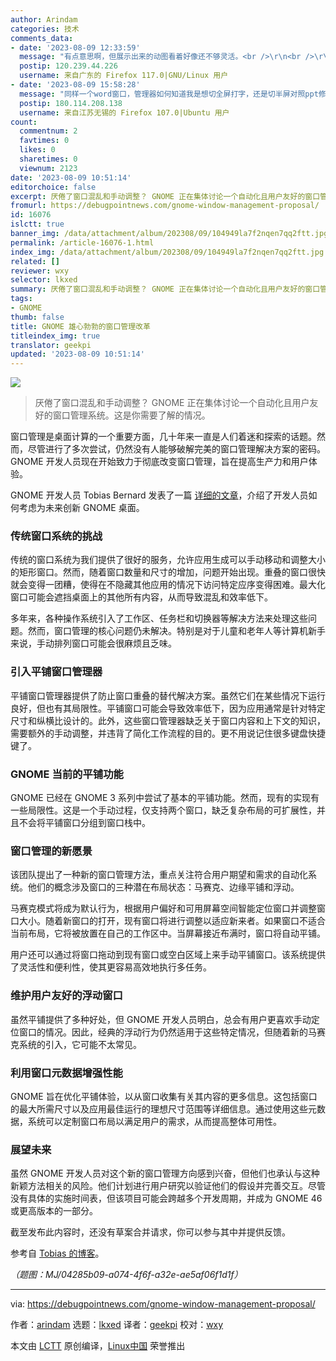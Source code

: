 ```yaml
---
author: Arindam
categories: 技术
comments_data:
- date: '2023-08-09 12:33:59'
  message: "有点意思啊，但展示出来的动图看着好像还不够灵活。<br />\r\n<br />\r\n不知道 KDE 和 deepin 能不能做一下这个。"
  postip: 120.239.44.226
  username: 来自广东的 Firefox 117.0|GNU/Linux 用户
- date: '2023-08-09 15:58:28'
  message: "同样一个word窗口，管理器如何知道我是想切全屏打字，还是切半屏对照ppt修改文稿？<br />\r\n<br />\r\n坦率地说，再智能的窗口管理器都不如多显示器用的舒服。"
  postip: 180.114.208.138
  username: 来自江苏无锡的 Firefox 107.0|Ubuntu 用户
count:
  commentnum: 2
  favtimes: 0
  likes: 0
  sharetimes: 0
  viewnum: 2123
date: '2023-08-09 10:51:14'
editorchoice: false
excerpt: 厌倦了窗口混乱和手动调整？ GNOME 正在集体讨论一个自动化且用户友好的窗口管理系统。这是你需要了解的情况。
fromurl: https://debugpointnews.com/gnome-window-management-proposal/
id: 16076
islctt: true
banner_img: /data/attachment/album/202308/09/104949la7f2nqen7qq2ftt.jpg
permalink: /article-16076-1.html
index_img: /data/attachment/album/202308/09/104949la7f2nqen7qq2ftt.jpg.thumb.jpg
related: []
reviewer: wxy
selector: lkxed
summary: 厌倦了窗口混乱和手动调整？ GNOME 正在集体讨论一个自动化且用户友好的窗口管理系统。这是你需要了解的情况。
tags:
- GNOME
thumb: false
title: GNOME 雄心勃勃的窗口管理改革
titleindex_img: true
translator: geekpi
updated: '2023-08-09 10:51:14'
---
```


![](/data/attachment/album/202308/09/104949la7f2nqen7qq2ftt.jpg)



> 
> 厌倦了窗口混乱和手动调整？ GNOME 正在集体讨论一个自动化且用户友好的窗口管理系统。这是你需要了解的情况。
> 
> 
> 


窗口管理是桌面计算的一个重要方面，几十年来一直是人们着迷和探索的话题。然而，尽管进行了多次尝试，仍然没有人能够破解完美的窗口管理解决方案的密码。GNOME 开发人员现在开始致力于彻底改变窗口管理，旨在提高生产力和用户体验。


GNOME 开发人员 Tobias Bernard 发表了一篇 [详细的文章](https://blogs.gnome.org/tbernard/2023/07/26/rethinking-window-management/)，介绍了开发人员如何考虑为未来创新 GNOME 桌面。


### 传统窗口系统的挑战


传统的窗口系统为我们提供了很好的服务，允许应用生成可以手动移动和调整大小的矩形窗口。然而，随着窗口数量和尺寸的增加，问题开始出现。重叠的窗口很快就会变得一团糟，使得在不隐藏其他应用的情况下访问特定应序变得困难。最大化窗口可能会遮挡桌面上的其他所有内容，从而导致混乱和效率低下。


多年来，各种操作系统引入了工作区、任务栏和切换器等解决方法来处理这些问题。然而，窗口管理的核心问题仍未解决。特别是对于儿童和老年人等计算机新手来说，手动排列窗口可能会很麻烦且乏味。


### 引入平铺窗口管理器


平铺窗口管理器提供了防止窗口重叠的替代解决方案。虽然它们在某些情况下运行良好，但也有其局限性。平铺窗口可能会导致效率低下，因为应用通常是针对特定尺寸和纵横比设计的。此外，这些窗口管理器缺乏关于窗口内容和上下文的知识，需要额外的手动调整，并违背了简化工作流程的目的。更不用说记住很多键盘快捷键了。


### GNOME 当前的平铺功能


GNOME 已经在 GNOME 3 系列中尝试了基本的平铺功能。然而，现有的实现有一些局限性。这是一个手动过程，仅支持两个窗口，缺乏复杂布局的可扩展性，并且不会将平铺窗口分组到窗口栈中。


### 窗口管理的新愿景


该团队提出了一种新的窗口管理方法，重点关注符合用户期望和需求的自动化系统。他们的概念涉及窗口的三种潜在布局状态：马赛克、边缘平铺和浮动。


马赛克模式将成为默认行为，根据用户偏好和可用屏幕空间智能定位窗口并调整窗口大小。随着新窗口的打开，现有窗口将进行调整以适应新来者。如果窗口不适合当前布局，它将被放置在自己的工作区中。当屏幕接近布满时，窗口将自动平铺。


用户还可以通过将窗口拖动到现有窗口或空白区域上来手动平铺窗口。该系统提供了灵活性和便利性，使其更容易高效地执行多任务。






















### 维护用户友好的浮动窗口


虽然平铺提供了多种好处，但 GNOME 开发人员明白，总会有用户更喜欢手动定位窗口的情况。因此，经典的浮动行为仍然适用于这些特定情况，但随着新的马赛克系统的引入，它可能不太常见。


### 利用窗口元数据增强性能


GNOME 旨在优化平铺体验，以从窗口收集有关其内容的更多信息。这包括窗口的最大所需尺寸以及应用最佳运行的理想尺寸范围等详细信息。通过使用这些元数据，系统可以定制窗口布局以满足用户的需求，从而提高整体可用性。


### 展望未来


虽然 GNOME 开发人员对这个新的窗口管理方向感到兴奋，但他们也承认与这种新颖方法相关的风险。他们计划进行用户研究以验证他们的假设并完善交互。尽管没有具体的实施时间表，但该项目可能会跨越多个开发周期，并成为 GNOME 46 或更高版本的一部分。


截至发布此内容时，还没有草案合并请求，你可以参与其中并提供反馈。


参考自 [Tobias 的博客](https://blogs.gnome.org/tbernard/2023/07/26/rethinking-window-management/)。


*（题图：MJ/04285b09-a074-4f6f-a32e-ae5af06f1d1f）*




---


via: <https://debugpointnews.com/gnome-window-management-proposal/>


作者：[arindam](https://debugpointnews.com/author/dindex_imgubegmail-com/) 选题：[lkxed](https://github.com/lkxed/) 译者：[geekpi](https://github.com/geekpi) 校对：[wxy](https://github.com/wxy)


本文由 [LCTT](https://github.com/LCTT/TranslateProject) 原创编译，[Linux中国](https://linux.cn/) 荣誉推出
